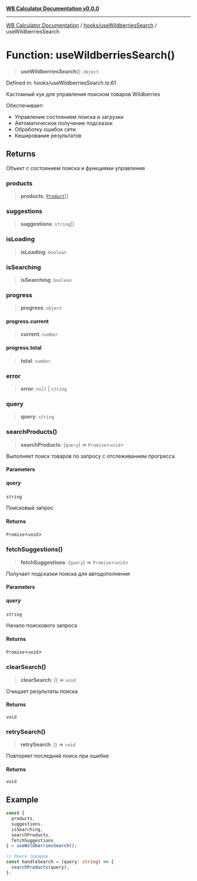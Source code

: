 [**WB Calculator Documentation v0.0.0**](../../../README.md)

***

[WB Calculator Documentation](../../../README.md) / [hooks/useWildberriesSearch](../README.md) / useWildberriesSearch

# Function: useWildberriesSearch()

> **useWildberriesSearch**(): `object`

Defined in: hooks/useWildberriesSearch.ts:61

Кастомный хук для управления поиском товаров Wildberries

Обеспечивает:
- Управление состоянием поиска и загрузки
- Автоматическое получение подсказок
- Обработку ошибок сети
- Кеширование результатов

## Returns

Объект с состоянием поиска и функциями управления

### products

> **products**: [`Product`](../interfaces/Product.md)[]

### suggestions

> **suggestions**: `string`[]

### isLoading

> **isLoading**: `boolean`

### isSearching

> **isSearching**: `boolean`

### progress

> **progress**: `object`

#### progress.current

> **current**: `number`

#### progress.total

> **total**: `number`

### error

> **error**: `null` \| `string`

### query

> **query**: `string`

### searchProducts()

> **searchProducts**: (`query`) => `Promise`\<`void`\>

Выполняет поиск товаров по запросу с отслеживанием прогресса

#### Parameters

##### query

`string`

Поисковый запрос

#### Returns

`Promise`\<`void`\>

### fetchSuggestions()

> **fetchSuggestions**: (`query`) => `Promise`\<`void`\>

Получает подсказки поиска для автодополнения

#### Parameters

##### query

`string`

Начало поискового запроса

#### Returns

`Promise`\<`void`\>

### clearSearch()

> **clearSearch**: () => `void`

Очищает результаты поиска

#### Returns

`void`

### retrySearch()

> **retrySearch**: () => `void`

Повторяет последний поиск при ошибке

#### Returns

`void`

## Example

```typescript
const {
  products,
  suggestions,
  isSearching,
  searchProducts,
  fetchSuggestions
} = useWildberriesSearch();

// Поиск товаров
const handleSearch = (query: string) => {
  searchProducts(query);
};
```

